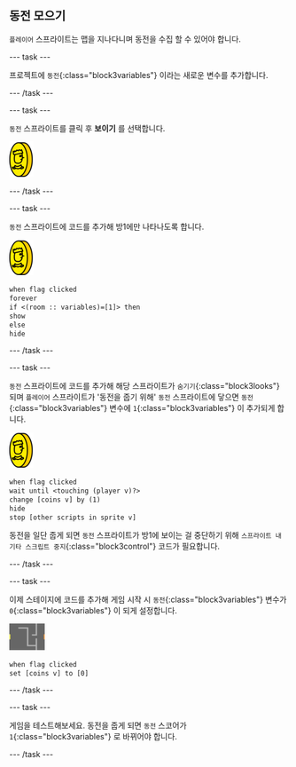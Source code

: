 ## 동전 모으기

`플레이어` 스프라이트는 맵을 지나다니며 동전을 수집 할 수 있어야 합니다.

\--- task \---

프로젝트에 `동전`{:class="block3variables"} 이라는 새로운 변수를 추가합니다.

\--- /task \---

\--- task \---

`동전` 스프라이트를 클릭 후 **보이기** 를 선택합니다.

![스크린샷](images/coin.png)

\--- /task \---

\--- task \---

`동전` 스프라이트에 코드를 추가해 방1에만 나타나도록 합니다.

![스크린샷](images/coin.png)

```blocks3
when flag clicked
forever
if <(room :: variables)=[1]> then
show
else
hide
```

\--- /task \---

\--- task \---

`동전` 스프라이트에 코드를 추가해 해당 스프라이트가 `숨기기`{:class="block3looks"} 되며 `플레이어` 스프라이트가 '동전을 줍기 위해' `동전` 스프라이트에 닿으면 `동전`{:class="block3variables"} 변수에 `1`{:class="block3variables"} 이 추가되게 합니다.

![동전](images/coin.png)

```blocks3
when flag clicked
wait until <touching (player v)?>
change [coins v] by (1)
hide
stop [other scripts in sprite v]
```

동전을 일단 줍게 되면 `동전` 스프라이트가 방1에 보이는 걸 중단하기 위해 `스프라이트 내 기타 스크립트 중지`{:class="block3control"} 코드가 필요합니다.

\--- /task \---

\--- task \---

이제 스테이지에 코드를 추가해 게임 시작 시 `동전`{:class="block3variables"} 변수가 `0`{:class="block3variables"} 이 되게 설정합니다.

![스테이지](images/stage.png)

```blocks3
when flag clicked
set [coins v] to [0]
```

\--- /task \---

\--- task \---

게임을 테스트해보세요. 동전을 줍게 되면 `동전` 스코어가 `1`{:class="block3variables"} 로 바뀌어야 합니다.

\--- /task \---